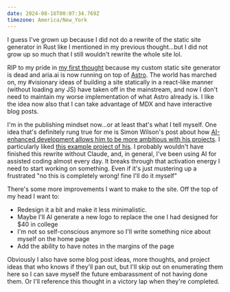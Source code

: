 ```yaml
---
date: 2024-08-16T00:07:34.769Z
timezone: America/New_York
---
```


I guess I've grown up because I did not do a rewrite of the static site
generator in Rust like I mentioned in my previous thought...but I did not grow
up so much that I still wouldn't rewrite the whole site lol.

RIP to my pride in [my first thought](#1) because my custom static site
generator is dead and aria.ai is now running on top of
[Astro](https://astro.build/). The world has marched on, my #visionary ideas of
building a site statically in a react-like manner (without loading any JS) have
taken off in the mainstream, and now I don't need to maintain my worse
implementation of what Astro already is. I like the idea now also that I can
take advantage of MDX and have interactive blog posts.

I'm in the publishing mindset now...or at least that's what I tell myself. One
idea that's definitely rung true for me is Simon Wilson's post about how
[AI-enhanced development allows him to be more ambitious with his projects](https://simonwillison.net/2023/Mar/27/ai-enhanced-development/).
I particularly liked
[this example project of his](https://simonwillison.net/2024/Mar/22/claude-and-chatgpt-case-study/).
I probably wouldn't have finished this rewrite without Claude, and, in general,
I've been using AI for assisted coding almost every day. It breaks through that
activation energy I need to start working on something. Even if it's just
mustering up a frustrated "no this is completely wrong! fine I'll do it myself"

There's some more improvements I want to make to the site. Off the top of my
head I want to:

- Redesign it a bit and make it less minimalistic.
- Maybe I'll AI generate a new logo to replace the one I had designed for $40 in
  college
- I'm not so self-conscious anymore so I'll write something nice about myself on
  the home page
- Add the ability to have notes in the margins of the page

Obviously I also have some blog post ideas, more thoughts, and project ideas
that who knows if they'll pan out, but I'll skip out on enumerating them here so
I can save myself the future embarassment of not having done them. Or I'll
reference this thought in a victory lap when they're completed.
